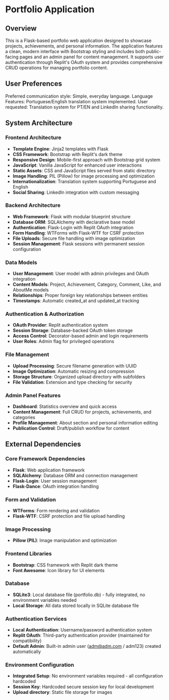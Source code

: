 # Portfolio Application

## Overview

This is a Flask-based portfolio web application designed to showcase projects, achievements, and personal information. The application features a clean, modern interface with Bootstrap styling and includes both public-facing pages and an admin panel for content management. It supports user authentication through Replit's OAuth system and provides comprehensive CRUD operations for managing portfolio content.

## User Preferences

Preferred communication style: Simple, everyday language.
Language Features: Portuguese/English translation system implemented.
User requested: Translation system for PT/EN and LinkedIn sharing functionality.

## System Architecture

### Frontend Architecture
- **Template Engine**: Jinja2 templates with Flask
- **CSS Framework**: Bootstrap with Replit's dark theme
- **Responsive Design**: Mobile-first approach with Bootstrap grid system
- **JavaScript**: Vanilla JavaScript for enhanced user interactions
- **Static Assets**: CSS and JavaScript files served from static directory
- **Image Handling**: PIL (Pillow) for image processing and optimization
- **Internationalization**: Translation system supporting Portuguese and English
- **Social Sharing**: LinkedIn integration with custom messaging

### Backend Architecture
- **Web Framework**: Flask with modular blueprint structure
- **Database ORM**: SQLAlchemy with declarative base model
- **Authentication**: Flask-Login with Replit OAuth integration
- **Form Handling**: WTForms with Flask-WTF for CSRF protection
- **File Uploads**: Secure file handling with image optimization
- **Session Management**: Flask sessions with permanent session configuration

### Data Models
- **User Management**: User model with admin privileges and OAuth integration
- **Content Models**: Project, Achievement, Category, Comment, Like, and AboutMe models
- **Relationships**: Proper foreign key relationships between entities
- **Timestamps**: Automatic created_at and updated_at tracking

### Authentication & Authorization
- **OAuth Provider**: Replit authentication system
- **Session Storage**: Database-backed OAuth token storage
- **Access Control**: Decorator-based admin and login requirements
- **User Roles**: Admin flag for privileged operations

### File Management
- **Upload Processing**: Secure filename generation with UUID
- **Image Optimization**: Automatic resizing and compression
- **Storage Structure**: Organized upload directory with subfolders
- **File Validation**: Extension and type checking for security

### Admin Panel Features
- **Dashboard**: Statistics overview and quick access
- **Content Management**: Full CRUD for projects, achievements, and categories
- **Profile Management**: About section and personal information editing
- **Publication Control**: Draft/publish workflow for content

## External Dependencies

### Core Framework Dependencies
- **Flask**: Web application framework
- **SQLAlchemy**: Database ORM and connection management
- **Flask-Login**: User session management
- **Flask-Dance**: OAuth integration handling

### Form and Validation
- **WTForms**: Form rendering and validation
- **Flask-WTF**: CSRF protection and file upload handling

### Image Processing
- **Pillow (PIL)**: Image manipulation and optimization

### Frontend Libraries
- **Bootstrap**: CSS framework with Replit dark theme
- **Font Awesome**: Icon library for UI elements

### Database
- **SQLite3**: Local database file (portfolio.db) - fully integrated, no environment variables needed
- **Local Storage**: All data stored locally in SQLite database file

### Authentication Services
- **Local Authentication**: Username/password authentication system
- **Replit OAuth**: Third-party authentication provider (maintained for compatibility)
- **Default Admin**: Built-in admin user (adm@adm.com / adm123) created automatically

### Environment Configuration
- **Integrated Setup**: No environment variables required - all configuration hardcoded
- **Session Key**: Hardcoded secure session key for local development
- **Upload directory**: Static file storage for images